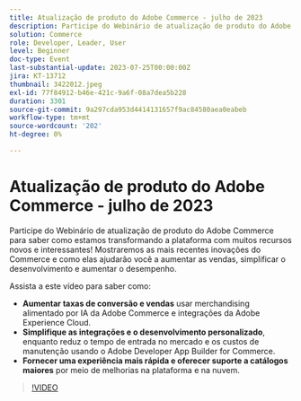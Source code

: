```yaml
---
title: Atualização de produto do Adobe Commerce - julho de 2023
description: Participe do Webinário de atualização de produto do Adobe Commerce para saber como estamos transformando a plataforma com muitos recursos novos e interessantes! Mostraremos as mais recentes inovações do Commerce e como elas ajudarão você a aumentar as vendas, simplificar o desenvolvimento e aumentar o desempenho. Assista a este vídeo para saber como - Aumentar as taxas de conversão e vendas usando o merchandising alimentado por IA da Adobe Commerce e integrações da Adobe Experience Cloud.  Simplifique as integrações e o desenvolvimento personalizado e, ao mesmo tempo, reduza o tempo de comercialização e os custos de manutenção usando o Adobe Developer App Builder for Commerce.  Ofereça uma experiência mais rápida e suporte a catálogos maiores por meio de melhorias na plataforma e na nuvem.
solution: Commerce
role: Developer, Leader, User
level: Beginner
doc-type: Event
last-substantial-update: 2023-07-25T00:00:00Z
jira: KT-13712
thumbnail: 3422012.jpeg
exl-id: 77f84912-b46e-421c-9a6f-08a7dea5b228
duration: 3301
source-git-commit: 9a297cda953d4414131657f9ac84580aea0eabeb
workflow-type: tm+mt
source-wordcount: '202'
ht-degree: 0%

---
```


# Atualização de produto do Adobe Commerce - julho de 2023

Participe do Webinário de atualização de produto do Adobe Commerce para saber como estamos transformando a plataforma com muitos recursos novos e interessantes! Mostraremos as mais recentes inovações do Commerce e como elas ajudarão você a aumentar as vendas, simplificar o desenvolvimento e aumentar o desempenho.

Assista a este vídeo para saber como:

* **Aumentar taxas de conversão e vendas** usar merchandising alimentado por IA da Adobe Commerce e integrações da Adobe Experience Cloud.
* **Simplifique as integrações e o desenvolvimento personalizado**, enquanto reduz o tempo de entrada no mercado e os custos de manutenção usando o Adobe Developer App Builder for Commerce.
* **Fornecer uma experiência mais rápida e oferecer suporte a catálogos maiores** por meio de melhorias na plataforma e na nuvem.

>[!VIDEO](https://video.tv.adobe.com/v/3422012/?learn=on)
